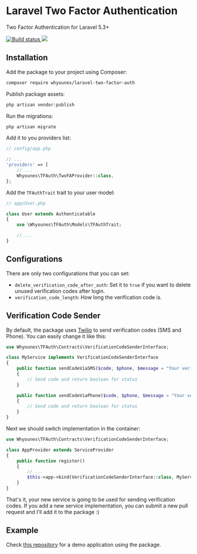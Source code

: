 # Laravel Two Factor Authentication

Two Factor Authentication for Laravel 5.3+

<p>
    <a href="https://travis-ci.org/Whyounes/laravel-two-factor-auth">
        <img src="https://travis-ci.org/Whyounes/laravel-two-factor-auth.svg?branch=master" alt="Build status" />
    </a>
    <a href="https://insight.sensiolabs.com/projects/c5adaac8-2a85-4e05-ac95-c635ff4c8a23">
        <img src="https://insight.sensiolabs.com/projects/c5adaac8-2a85-4e05-ac95-c635ff4c8a23/mini.png" />
    </a>
</p>

## Installation

Add the package to your project using Composer:

```bash
composer require whyounes/laravel-two-factor-auth
```

Publish package assets:

```php
php artisan vendor:publish
```

Run the migrations:

```php
php artisan migrate
```

Add it to you providers list:

```php
// config/app.php

// ...
'providers' => [
    // ...
    Whyounes\TFAuth\TwoFAProvider::class,
};
```

Add the `TFAuthTrait` trait to your user model:

```php
// app/User.php

class User extends Authenticatable
{
    use \Whyounes\TFAuth\Models\TFAuthTrait;

    // ...
}
```

## Configurations

There are only two configurations that you can set:

- `delete_verification_code_after_auth`: Set it to `true` if you want to delete unused verification codes after login.
- `verification_code_length`: How long the verification code is.

## Verification Code Sender

By default, the package uses [Twilio](http://twilio.com/) to send verification codes (SMS and Phone). You can easily change it like this:

```php
use Whyounes\TFAuth\Contracts\VerificationCodeSenderInterface;

class MyService implements VerificationCodeSenderInterface
{
    public function sendCodeViaSMS($code, $phone, $message = "Your verification code is %s")
    {
        // Send code and return boolean for status
    }

    public function sendCodeViaPhone($code, $phone, $message = "Your verification code is %s")
    {
        // Send code and return boolean for status
    }
}
```

Next we should switch implementation in the container:

```php
use Whyounes\TFAuth\Contracts\VerificationCodeSenderInterface;

class AppProvider extends ServiceProvider
{
    public function register()
    {
        // ...
        $this->app->bind(VerificationCodeSenderInterface::class, MyService::class);
    }
}
```

That's it, your new service is going to be used for sending verification codes. If you add a new service implementation, you can submit a new pull request and I'll add it to the package :)

## Example

Check [this repository](https://github.com/Whyounes/laravel-twilio-2fa) for a demo application using the package.
